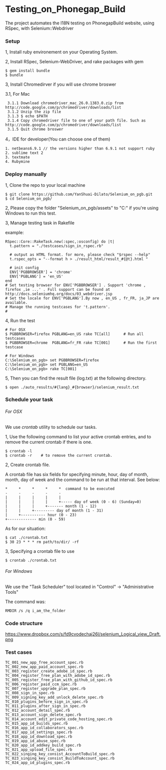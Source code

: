 Testing_on_Phonegap_Build
===============
The project automates the I18N testing on PhonegapBuild website, using RSpec, with Selenium::Webdriver


### Setup

1, Install ruby environement on your Operating System. 

2, Install RSpec, Selenium-WebDriver, and rake packages with gem

    $ gem install bundle
    $ bundle
    
3, Install Chromedirver if you will use chrome broswer

  3.1, For Mac
  
     3.1.1 Download chromedriver_mac_26.0.1383.0.zip from http://code.google.com/p/chromedriver/downloads/list
     3.1.2 Unzip the zip file
     3.1.3 $ echo $PATH
     3.1.4 Copy chromedriver file to one of your path file. Such as http://code.google.com/p/chromedriver/downloads/list
     3.1.5 Quit chrome broswer

4，IDE for developer(You can choose one of them)

    1. netbeans6.9.1 // the versions higher than 6.9.1 not support ruby
    2. sublime text 2 
    3. textmate 
    4. Rubymine

### Deploy manually 

1, Clone the repo to your local machine
	
	$ git clone https://github.com/YanShuai-Dilato/Selenium_on_pgb.git
	$ cd Selenium_on_pgb/


2, Please copy the folder "Selenium_on_pgb/assets" to "C:\" if you're using Windows to run this test. 


3, Manage testing task in Rakefile

   example:
	
    RSpec::Core::RakeTask.new(:spec,:osconfig) do |t|
      t.pattern = "./testcases/sign_in_rspec.rb"  
      
      # output as HTML format. for more, please check "$rspec --help"
      t.rspec_opts = "--format h > ./result_html/result_#{@t}.html "
      
	  # init config
      ENV['PGBBROWSER'] = 'chrome'
      ENV['PGBLANG'] = 'en_US'
    end 
    # Set testing browser for ENV['PGBBROWSER'] . Support 'chrome , firefox ,ie ...' . Full support can be found at http://docs.seleniumhq.org/docs/03_webdriver.jsp
    # Set the locale for ENV['PGBLANG'].By now , en_US , fr_FR, ja_JP are available.
    # Manage the running testcases for 't.pattern'.
    #
    
    
4, Run the test 

	# For OSX
    $ PGBBROWSER=firefox PGBLANG=en_US rake TC[all]      # Run all testcases
    $ PGBBROWSER=chrome  PGBLANG=fr_FR rake TC[001]      # Run the first testcase

    # For Windows
    C:\Selenium_on_pgb> set PGBBROWSER=firefox
    C:\Selenium_on_pgb> set PGBLANG=en_US
    C:\Selenium_on_pgb> rake TC[001]
	
	
5, Then you can find the result file (log.txt) at the following directory. 
	
    $ open ./auto_results/#{lang}_#{browser}/selenium_result.txt
	

### Schedule your task
###### For OSX
We use *crontab* utility to schedule our tasks. 

1, Use the following command to list your active crontab entries, and to remove the current crontab if there is one.  

    $ crontab -l  
    $ crontab -r    # to remove the current crontab. 
    
2, Create crontab file. 

A crontab file has six fields for specifying minute, hour, day of month, month, day of week and the command to be run at that interval. See below:

    *     *     *     *     *  command to be executed
    -     -     -     -     -
    |     |     |     |     |
    |     |     |     |     +----- day of week (0 - 6) (Sunday=0)
    |     |     |     +------- month (1 - 12)
    |     |     +--------- day of month (1 - 31)
    |     +----------- hour (0 - 23)
    +------------- min (0 - 59)
    
As for our situation: 

    $ cat ./crontab.txt
    $ 30 23 * * * rm path/to/dir/ -rf

3, Specifying a crontab file to use

    $ crontab ./crontab.txt
    
    

###### For Windows

We use the "Task Scheduler" tool located in "Control" -> "Administrative Tools"

The command was: 

    
    RMDIR /s /q i_am_the_folder




### Code structure
https://www.dropbox.com/s/fd9cvodechaj26l/selenium_Logical_view_Draft.png


### Test cases 

    TC_001_new_app_free_account_spec.rb
    TC_002_new_app_paid_account_spec.rb
    TC_003_register_create_adobe_id_spec.rb
    TC_004_register_free_plan_with_adobe_id_spec.rb
    TC_005_register_free_plan_with_github_id_spec.rb
    TC_006_register_paid_ccm_spec.rb
    TC_007_register_upgrade_plan_spec.rb
    TC_008_sign_in_spec.rb
    TC_009_signing_key_add_unlock_delete_spec.rb
    TC_010_plugins_before_sign_in_spec.rb
    TC_011_plugins_after_sign_in_spec.rb
    TC_012_account_detail_spec.rb
    TC_013_account_sign_delete_spec.rb
    TC_014_account_edit_private_code_hosting_spec.rb
    TC_015_app_id_builds_spec.rb
    TC_016_app_id_collaborators_spec.rb
    TC_017_app_id_settings_spec.rb
    TC_018_app_id_download_spec.rb
    TC_019_app_id_abuse_spec.rb
    TC_020_app_id_addkey_build_spec.rb
    TC_021_app_upload_file_spec.rb
    TC_022_singing_key_consist_AccountToBuild_spec.rb
    TC_023_singing_key_consist_BuildToAccount_spec.rb
    TC_024_app_id_plugins_spec.rb
    






